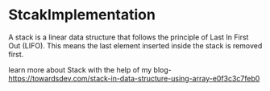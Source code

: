 # StcakImplementation
A stack is a linear data structure that follows the principle of Last In First Out (LIFO). This means the last element inserted inside the stack is removed first.

learn more about Stack with the help of my blog- https://towardsdev.com/stack-in-data-structure-using-array-e0f3c3c7feb0
